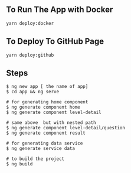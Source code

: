 ## To Run The App with Docker

```
yarn deploy:docker
```

## To Deploy To GitHub Page

```
yarn deploy:github
```

## Steps

```
$ ng new app [ the name of app]
$ cd app && ng serve

# for generating home component
$ ng generate component home 
$ ng generate component level-detail

# same above  but with nested path
$ ng generate component level-detail/question
$ ng generate component result

# for generating data service
$ ng generate service data

# to build the project
$ ng build 
```

